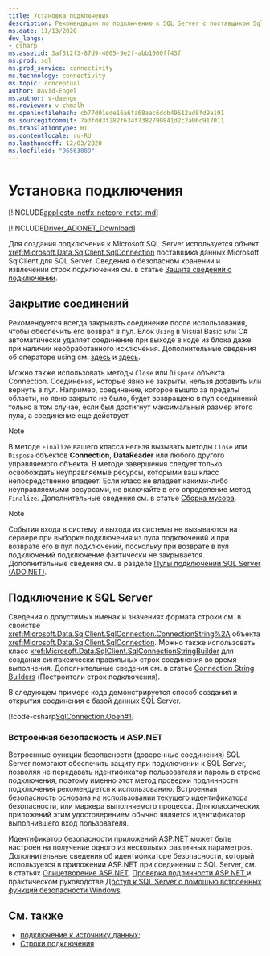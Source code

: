 ```yaml
---
title: Установка подключения
description: Рекомендации по подключению к SQL Server с поставщиком SqlClient.
ms.date: 11/13/2020
dev_langs:
- csharp
ms.assetid: 3af512f3-87d9-4005-9e2f-abb1060ff43f
ms.prod: sql
ms.prod_service: connectivity
ms.technology: connectivity
ms.topic: conceptual
author: David-Engel
ms.author: v-daenge
ms.reviewer: v-chmalh
ms.openlocfilehash: cb77d01ede16a6fa68aac6dcb49612ad8fd9a191
ms.sourcegitcommit: 7a3fdd3f282f634f7382790841d2c2a06c917011
ms.translationtype: HT
ms.contentlocale: ru-RU
ms.lasthandoff: 12/03/2020
ms.locfileid: "96563089"
---
```

# <a name="establishing-connection"></a>Установка подключения

[!INCLUDE[appliesto-netfx-netcore-netst-md](../../includes/appliesto-netfx-netcore-netst-md.md)]

[!INCLUDE[Driver_ADONET_Download](../../includes/driver_adonet_download.md)]

Для создания подключения к Microsoft SQL Server используется объект <xref:Microsoft.Data.SqlClient.SqlConnection> поставщика данных Microsoft SqlClient для SQL Server. Сведения о безопасном хранении и извлечении строк подключения см. в статье [Защита сведений о подключении](protecting-connection-information.md).

## <a name="closing-connections"></a>Закрытие соединений

Рекомендуется всегда закрывать соединение после использования, чтобы обеспечить его возврат в пул. Блок `Using` в Visual Basic или C# автоматически удаляет соединение при выходе в коде из блока даже при наличии необработанного исключения. Дополнительные сведения об операторе using см. [здесь](/dotnet/csharp/language-reference/keywords/using-statement) и [здесь](/dotnet/visual-basic/language-reference/statements/using-statement).

Можно также использовать методы `Close` или `Dispose` объекта Connection. Соединения, которые явно не закрыты, нельзя добавить или вернуть в пул. Например, соединение, которое вышло за пределы области, но явно закрыто не было, будет возвращено в пул соединений только в том случае, если был достигнут максимальный размер этого пула, а соединение еще действует.

> [!NOTE]
> В методе `Finalize` вашего класса нельзя вызывать методы `Close` или `Dispose` объектов **Connection**, **DataReader** или любого другого управляемого объекта. В методе завершения следует только освобождать неуправляемые ресурсы, которыми ваш класс непосредственно владеет. Если класс не владеет какими-либо неуправляемыми ресурсами, не включайте в его определение метод `Finalize`. Дополнительные сведения см. в статье [Сборка мусора](/dotnet/standard/garbage-collection/index).

> [!NOTE]
> События входа в систему и выхода из системы не вызываются на сервере при выборке подключения из пула подключений и при возврате его в пул подключений, поскольку при возврате в пул подключений подключение фактически не закрывается. Дополнительные сведения см. в разделе [Пулы подключений SQL Server (ADO.NET)](sql-server-connection-pooling.md).

## <a name="connecting-to-sql-server"></a>Подключение к SQL Server

Сведения о допустимых именах и значениях формата строки см. в свойстве <xref:Microsoft.Data.SqlClient.SqlConnection.ConnectionString%2A> объекта <xref:Microsoft.Data.SqlClient.SqlConnection>. Можно также использовать класс <xref:Microsoft.Data.SqlClient.SqlConnectionStringBuilder> для создания синтаксически правильных строк соединения во время выполнения. Дополнительные сведения см. в статье [Connection String Builders](connection-string-builders.md) (Построители строк подключения).

В следующем примере кода демонстрируется способ создания и открытия соединения с базой данных SQL Server.

[!code-csharp[SqlConnection.Open#1](~/../sqlclient/doc/samples/SqlConnection_Open.cs#1)]

### <a name="integrated-security-and-aspnet"></a>Встроенная безопасность и ASP.NET

Встроенные функции безопасности (доверенные соединения) SQL Server помогают обеспечить защиту при подключении к SQL Server, позволяя не передавать идентификатор пользователя и пароль в строке подключения, поэтому именно этот метод проверки подлинности подключения рекомендуется к использованию. Встроенная безопасность основана на использовании текущего идентификатора безопасности, или маркера выполняемого процесса. Для классических приложений этим удостоверением обычно является идентификатор выполнившего вход пользователя.

Идентификатор безопасности приложений ASP.NET может быть настроен на получение одного из нескольких различных параметров. Дополнительные сведения об идентификаторе безопасности, который используется в приложении ASP.NET при соединении с SQL Server, см. в статьях [Олицетворение ASP.NET](/previous-versions/aspnet/xh507fc5(v=vs.100)), [Проверка подлинности ASP.NET ](/previous-versions/aspnet/eeyk640h(v=vs.100)) и практическом руководстве [ Доступ к SQL Server с помощью встроенных функций безопасности Windows](/previous-versions/aspnet/bsz5788z(v=vs.100)).

## <a name="see-also"></a>См. также

- [подключение к источнику данных](connecting-to-data-source.md);
- [Строки подключения](connection-strings.md)
